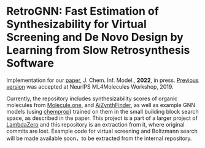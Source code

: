 # RetroGNN: Fast Estimation of Synthesizability for Virtual Screening and De Novo Design by Learning from Slow Retrosynthesis Software

Implementation for our [paper](https://pubs.acs.org/action/showCitFormats?doi=10.1021/acs.jcim.1c01476&ref=pdf), J. Chem. Inf. Model., **2022**, in press. [Previous version](https://arxiv.org/abs/2011.13042) was accepted at NeurIPS ML4Molecules Workshop, 2019.

Currently, the repository includes synthesizability scores of organic molecules from [Molecule.one](https://www.molecule.one/), and [AiZynthFinder](https://github.com/MolecularAI/aizynthfinder), as well as example GNN models (using [chemprop](https://github.com/chemprop/chemprop)) trained on them in the small building block search space, as described in the paper. This project is a part of a larger project of [LambdaZero](https://mila.quebec/en/ai-society/exascale-search-of-molecules/) and this repository is an extraction from it, where original commits are lost. Example code for virtual screening and Boltzmann search will be made available soon，to be extracted from the internal repository.